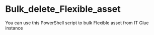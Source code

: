 # Bulk_delete_Flexible_asset
You can use this PowerShell script to bulk Flexible asset from IT Glue instance
